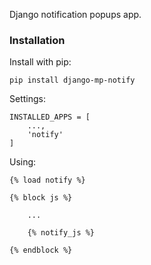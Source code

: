 
Django notification popups app.

### Installation

Install with pip:

```
pip install django-mp-notify
```

Settings:
```
INSTALLED_APPS = [
    ...,
    'notify'
]
```

Using:
```
{% load notify %}

{% block js %}

    ...

    {% notify_js %}

{% endblock %}
```
